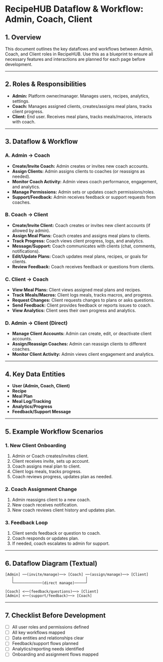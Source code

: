 # RecipeHUB Dataflow & Workflow: Admin, Coach, Client

## 1. Overview
This document outlines the key dataflows and workflows between Admin, Coach, and Client roles in RecipeHUB. Use this as a blueprint to ensure all necessary features and interactions are planned for each page before development.

---

## 2. Roles & Responsibilities
- **Admin:** Platform owner/manager. Manages users, recipes, analytics, settings.
- **Coach:** Manages assigned clients, creates/assigns meal plans, tracks client progress.
- **Client:** End user. Receives meal plans, tracks meals/macros, interacts with coach.

---

## 3. Dataflow & Workflow

### A. Admin → Coach
- **Create/Invite Coach:** Admin creates or invites new coach accounts.
- **Assign Clients:** Admin assigns clients to coaches (or reassigns as needed).
- **Monitor Coach Activity:** Admin views coach performance, engagement, and analytics.
- **Manage Permissions:** Admin sets or updates coach permissions/roles.
- **Support/Feedback:** Admin receives feedback or support requests from coaches.

### B. Coach → Client
- **Create/Invite Client:** Coach creates or invites new client accounts (if allowed by admin).
- **Assign Meal Plans:** Coach creates and assigns meal plans to clients.
- **Track Progress:** Coach views client progress, logs, and analytics.
- **Message/Support:** Coach communicates with clients (chat, comments, notifications).
- **Edit/Update Plans:** Coach updates meal plans, recipes, or goals for clients.
- **Review Feedback:** Coach receives feedback or questions from clients.

### C. Client → Coach
- **View Meal Plans:** Client views assigned meal plans and recipes.
- **Track Meals/Macros:** Client logs meals, tracks macros, and progress.
- **Request Changes:** Client requests changes to plans or asks questions.
- **Send Feedback:** Client provides feedback or reports issues to coach.
- **View Analytics:** Client sees their own progress and analytics.

### D. Admin → Client (Direct)
- **Manage Client Accounts:** Admin can create, edit, or deactivate client accounts.
- **Assign/Reassign Coaches:** Admin can reassign clients to different coaches.
- **Monitor Client Activity:** Admin views client engagement and analytics.

---

## 4. Key Data Entities
- **User (Admin, Coach, Client)**
- **Recipe**
- **Meal Plan**
- **Meal Log/Tracking**
- **Analytics/Progress**
- **Feedback/Support Message**

---

## 5. Example Workflow Scenarios

### 1. New Client Onboarding
1. Admin or Coach creates/invites client.
2. Client receives invite, sets up account.
3. Coach assigns meal plan to client.
4. Client logs meals, tracks progress.
5. Coach reviews progress, updates plan as needed.

### 2. Coach Assignment Change
1. Admin reassigns client to a new coach.
2. New coach receives notification.
3. New coach reviews client history and updates plan.

### 3. Feedback Loop
1. Client sends feedback or question to coach.
2. Coach responds or updates plan.
3. If needed, coach escalates to admin for support.

---

## 6. Dataflow Diagram (Textual)

```
[Admin] ──(invite/manage)──> [Coach] ──(assign/manage)──> [Client]
   │                                 │
   └─────────────(direct manage)─────┘

[Coach] <──(feedback/questions)──> [Client]
[Admin] <──(support/feedback)──> [Coach]
```

---

## 7. Checklist Before Development
- [ ] All user roles and permissions defined
- [ ] All key workflows mapped
- [ ] Data entities and relationships clear
- [ ] Feedback/support flows planned
- [ ] Analytics/reporting needs identified
- [ ] Onboarding and assignment flows mapped 